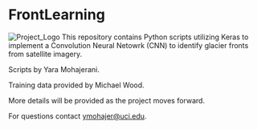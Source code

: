 # FrontLearning
![Project_Logo](./ProjectLogo.png)
This repository contains Python scripts utilizing Keras to implement a Convolution Neural Netowrk (CNN) to identify glacier fronts from satellite imagery.

Scripts by Yara Mohajerani.

Training data provided by Michael Wood.

More details will be provided as the project moves forward.

For questions contact <ymohajer@uci.edu>.
